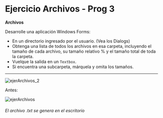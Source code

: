 # Ejercicio Archivos - Prog 3

**Archivos**

Desarrolle una aplicación Windows Forms:

- En un directorio ingresado por el usuario. (Vea los Dialogs)
- Obtenga una lista de todos los archivos en esa carpeta, incluyendo el tamaño de cada archivo, su tamaño relativo % y el tamaño total de toda la carpeta.
- Vuelque la salida en un ``Textbox``.
- Si encuentra una subcarpeta, márquela y omita los tamaños.

---
![ejerArchivos_2](https://github.com/louisrubin/prog3/assets/72027738/00a91b44-0046-4f17-ac93-3d1881f55310)

Antes:

![ejerArchivos](https://github.com/louisrubin/prog3/assets/72027738/3497fa51-01eb-4abc-9041-370c409b9f95)

###### El archivo .txt se genera en el escritorio
